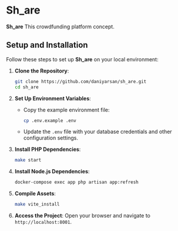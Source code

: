 # Sh_are

**Sh_are** This crowdfunding platform concept.


## Setup and Installation
Follow these steps to set up **Sh_are** on your local environment:

1. **Clone the Repository**:
   ```bash
   git clone https://github.com/daniyarsan/sh_are.git
   cd sh_are
   ```

2. **Set Up Environment Variables**:
   - Copy the example environment file:
     ```bash
     cp .env.example .env
     ```
   - Update the `.env` file with your database credentials and other configuration settings.

3. **Install PHP Dependencies**:
   ```bash
   make start
   ```

4. **Install Node.js Dependencies**:
   ```bash
   docker-compose exec app php artisan app:refresh
   ```

5. **Compile Assets**:
   ```bash
   make vite_install
   ```

8. **Access the Project**:
   Open your browser and navigate to `http://localhost:8001`.
##
